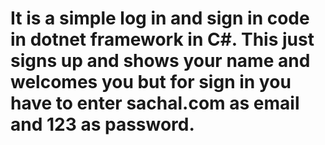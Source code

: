 # It is a simple log in and sign in code in dotnet framework in C#. This just signs up and shows your name and welcomes you but for sign in you have to enter sachal.com as email and 123 as password.
